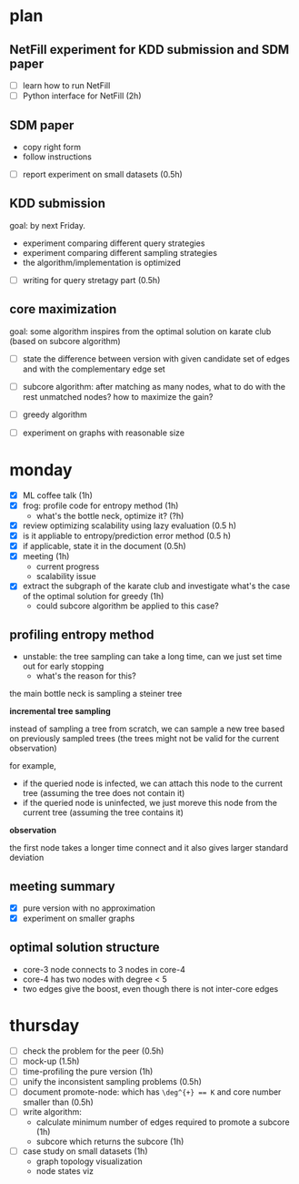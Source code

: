 # plan

## NetFill experiment for KDD submission and SDM paper

- [ ] learn how to run NetFill
- [ ] Python interface for NetFill (2h)

## SDM paper

- copy right form
- follow instructions

- [ ] report experiment on small datasets (0.5h)


## KDD submission

goal: by next Friday.

- experiment comparing different query strategies
- experiment comparing different sampling strategies
- the algorithm/implementation is optimized

- [ ] writing for query stretagy part (0.5h)

## core maximization

goal: some algorithm inspires from the optimal solution on karate club (based on subcore algorithm)

- [ ] state the difference between version with given candidate set of edges and with the complementary edge set 
- [ ] subcore algorithm: after matching as many nodes, what to do with the rest unmatched nodes? how to maximize the gain?
- [ ] greedy algorithm
- [ ] experiment on graphs with reasonable size


# monday

- [X] ML coffee talk (1h)
- [X] frog: profile code for entropy method (1h)
  - what's the bottle neck, optimize it? (?h)
- [X] review optimizing scalability using lazy evaluation (0.5 h)
- [X] is it appliable to entropy/prediction error method (0.5 h)
- [X] if applicable, state it in the document (0.5h)
- [X] meeting (1h)
  - current progress
  - scalability issue
- [X] extract the subgraph of the karate club and investigate what's the case of the optimal solution for greedy (1h)
  - could subcore algorithm be applied to this case?


## profiling entropy method

- unstable:  the tree sampling can take a long time, can we just set time out for early stopping
  - what's the reason for this?

the main bottle neck is sampling a steiner tree

**incremental tree sampling** 

instead of sampling a tree from scratch, we can sample a new tree based on previously sampled trees (the trees might not be valid for the current observation)

for example, 

- if the queried node is infected, we can attach this node to the current tree (assuming the tree does not contain it)
- if the queried node is uninfected, we just moreve this node from the current tree (assuming the tree contains it)

**observation**

the first node takes a longer time connect and it also gives larger standard deviation

## meeting summary

- [X] pure version with no approximation
- [X] experiment on smaller graphs

## optimal solution structure

- core-3 node connects to 3 nodes in core-4
- core-4 has two nodes with degree < 5
- two edges give the boost, even though there is not inter-core edges


# thursday

- [ ] check the problem for the peer (0.5h)
- [ ] mock-up (1.5h)
- [ ] time-profiling the pure version (1h)
- [ ] unify the inconsistent sampling problems (0.5h)
- [ ] document promote-node: which has `\deg^{+} == K` and core number smaller than (0.5h)
- [ ] write algorithm:
  - calculate minimum number of edges required to promote a subcore (1h)
  - subcore which returns the subcore (1h)
- [ ] case study on small datasets (1h)
  - graph topology visualization
  - node states viz